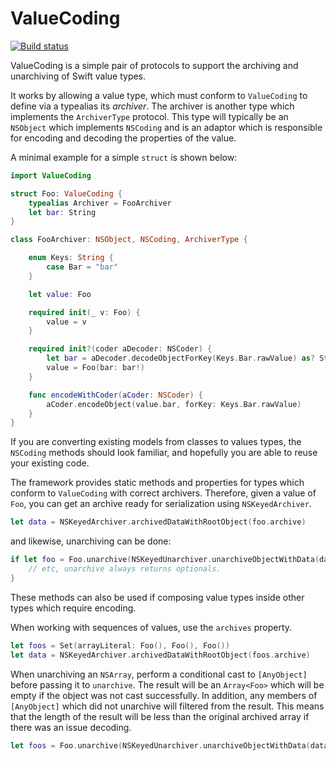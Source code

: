 # ValueCoding

[![Build status](https://badge.buildkite.com/482fd5558d9ccf05b669c55f40450166033522f32314a1bbb2.svg)](https://buildkite.com/blindingskies/valuecoding)

ValueCoding is a simple pair of protocols to support the archiving and unarchiving of Swift value types.

It works by allowing a value type, which must conform to `ValueCoding` to define via a typealias its *archiver*. The archiver is another type which implements the `ArchiverType` protocol. This type will typically be an `NSObject` which implements `NSCoding` and is an adaptor which is responsible for encoding and decoding the properties of the value.

A minimal example for a simple `struct` is shown below:

```swift
import ValueCoding

struct Foo: ValueCoding {
    typealias Archiver = FooArchiver
    let bar: String
}

class FooArchiver: NSObject, NSCoding, ArchiverType {

    enum Keys: String {
        case Bar = "bar"
    }

    let value: Foo

    required init(_ v: Foo) {
        value = v
    }

    required init?(coder aDecoder: NSCoder) {
        let bar = aDecoder.decodeObjectForKey(Keys.Bar.rawValue) as? String
        value = Foo(bar: bar!)
    }

    func encodeWithCoder(aCoder: NSCoder) {
        aCoder.encodeObject(value.bar, forKey: Keys.Bar.rawValue)
    }
}
```

If you are converting existing models from classes to values types, the `NSCoding` methods should look familiar, and hopefully you are able to reuse your existing code.

The framework provides static methods and properties for types which conform to `ValueCoding` with correct archivers. Therefore, given a value of `Foo`, you can get an archive ready for serialization using `NSKeyedArchiver`.

```swift
let data = NSKeyedArchiver.archivedDataWithRootObject(foo.archive)
```

and likewise, unarchiving can be done:

```swift
if let foo = Foo.unarchive(NSKeyedUnarchiver.unarchiveObjectWithData(data)) {
    // etc, unarchive always returns optionals.
}
```

These methods can also be used if composing value types inside other types which require encoding.

When working with sequences of values, use the `archives` property.

```swift
let foos = Set(arrayLiteral: Foo(), Foo(), Foo())
let data = NSKeyedArchiver.archivedDataWithRootObject(foos.archive)
```

When unarchiving an `NSArray`, perform a conditional cast to `[AnyObject]` before passing it to `unarchive`. The result will be an `Array<Foo>` which will be empty if the object was not cast successfully. In addition, any members of `[AnyObject]` which did not unarchive will filtered from the result. This means that the length of the result will be less than the original archived array if there was an issue decoding.

```swift
let foos = Foo.unarchive(NSKeyedUnarchiver.unarchiveObjectWithData(data) as? [AnyObject])
```


